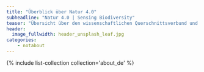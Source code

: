 ```yaml
---
title: "Überblick über Natur 4.0"
subheadline: "Natur 4.0 | Sensing Biodiversity"
teaser: "Übersicht über den wissenschaftlichen Querschnittsverbund und dessen Teilprojekte."
header:
  image_fullwidth: header_unsplash_leaf.jpg
categories:
    - notabout
---
```


{% include list-collection collection='about_de' %}




